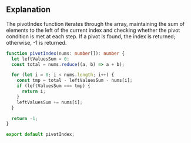 ## Explanation

The pivotIndex function iterates through the array, maintaining the sum of elements to the left of the current index and checking whether the pivot condition is met at each step. If a pivot is found, the index is returned; otherwise, -1 is returned.

```typescript
function pivotIndex(nums: number[]): number {
  let leftValuesSum = 0;
  const total = nums.reduce((a, b) => a + b);

  for (let i = 0; i < nums.length; i++) {
    const tmp = total - leftValuesSum - nums[i];
    if (leftValuesSum === tmp) {
      return i;
    }
    leftValuesSum += nums[i];
  }

  return -1;
}

export default pivotIndex;
```